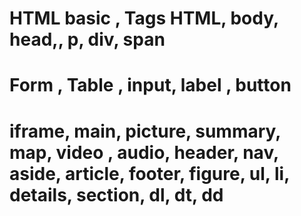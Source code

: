 # HTML basic , Tags HTML, body, head,, p, div, span
 # Form , Table , input, label , button
 # iframe, main, picture, summary, map, video , audio, header, nav, aside,   article, footer, figure, ul, li, details, section, dl, dt, dd